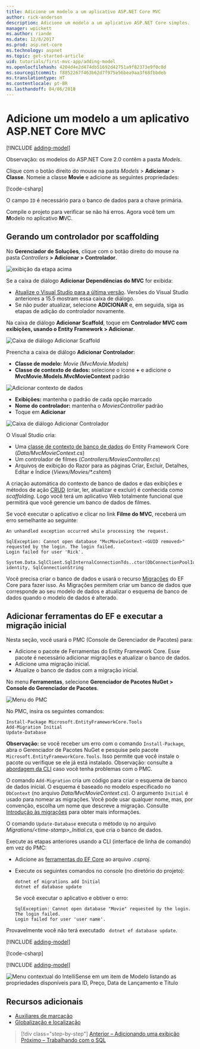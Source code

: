 ```yaml
---
title: Adicione um modelo a um aplicativo ASP.NET Core MVC
author: rick-anderson
description: Adicione um modelo a um aplicativo ASP.NET Core simples.
manager: wpickett
ms.author: riande
ms.date: 12/8/2017
ms.prod: asp.net-core
ms.technology: aspnet
ms.topic: get-started-article
uid: tutorials/first-mvc-app/adding-model
ms.openlocfilehash: 4204d4e2d474db51692d42751a9f82373e9f0c0d
ms.sourcegitcommit: f8852267f463b62d7f975e56bea9aa3f68fbbdeb
ms.translationtype: HT
ms.contentlocale: pt-BR
ms.lasthandoff: 04/06/2018
---
```

# <a name="add-a-model-to-an-aspnet-core-mvc-app"></a>Adicione um modelo a um aplicativo ASP.NET Core MVC

[!INCLUDE [adding-model](../../includes/mvc-intro/adding-model1.md)]

Observação: os modelos do ASP.NET Core 2.0 contêm a pasta *Models*.

Clique com o botão direito do mouse na pasta *Models* > **Adicionar** > **Classe**. Nomeie a classe **Movie** e adicione as seguintes propriedades:

[!code-csharp[](../../tutorials/first-mvc-app/start-mvc/sample/MvcMovie/Models/MovieNoEF.cs?name=snippet_1)]

O campo `ID` é necessário para o banco de dados para a chave primária. 

Compile o projeto para verificar se não há erros. Agora você tem um **M**odelo no aplicativo **M**VC.

## <a name="scaffolding-a-controller"></a>Gerando um controlador por scaffolding

No **Gerenciador de Soluções**, clique com o botão direito do mouse na pasta *Controllers* **> Adicionar > Controlador**.

![exibição da etapa acima](adding-model/_static/add_controller.png)

Se a caixa de diálogo **Adicionar Dependências do MVC** for exibida:

* [Atualize o Visual Studio para a última versão](https://www.visualstudio.com/downloads/). Versões do Visual Studio anteriores a 15.5 mostram essa caixa de diálogo.
* Se não puder atualizar, selecione **ADICIONAR** e, em seguida, siga as etapas de adição do controlador novamente.

Na caixa de diálogo **Adicionar Scaffold**, toque em **Controlador MVC com exibições, usando o Entity Framework > Adicionar**.

![Caixa de diálogo Adicionar Scaffold](adding-model/_static/add_scaffold2.png)

Preencha a caixa de diálogo **Adicionar Controlador**:

* **Classe de modelo:** *Movie (MvcMovie.Models)*
* **Classe de contexto de dados:** selecione o ícone **+** e adicione o **MvcMovie.Models.MvcMovieContext** padrão

![Adicionar contexto de dados](adding-model/_static/dc.png)

* **Exibições:** mantenha o padrão de cada opção marcado
* **Nome do controlador:** mantenha o *MoviesController* padrão
* Toque em **Adicionar**

![Caixa de diálogo Adicionar Controlador](adding-model/_static/add_controller2.png)

O Visual Studio cria:

* Uma [classe de contexto de banco de dados](xref:data/ef-mvc/intro#create-the-database-context) do Entity Framework Core (*Data/MvcMovieContext.cs*)
* Um controlador de filmes (*Controllers/MoviesController.cs*)
* Arquivos de exibição do Razor para as páginas Criar, Excluir, Detalhes, Editar e Índice (<em>Views/Movies/&ast;.cshtml</em>)

A criação automática do contexto de banco de dados e das exibições e métodos de ação [CRUD](https://wikipedia.org/wiki/Create,_read,_update_and_delete) (criar, ler, atualizar e excluir) é conhecida como *scaffolding*. Logo você terá um aplicativo Web totalmente funcional que permitirá que você gerencie um banco de dados de filmes.

Se você executar o aplicativo e clicar no link **Filme do MVC**, receberá um erro semelhante ao seguinte:

```
An unhandled exception occurred while processing the request.

SqlException: Cannot open database "MvcMovieContext-<GUID removed>" requested by the login. The login failed.
Login failed for user 'Rick'.

System.Data.SqlClient.SqlInternalConnectionTds..ctor(DbConnectionPoolIdentity identity, SqlConnectionString 
```

Você precisa criar o banco de dados e usará o recurso [Migrações](xref:data/ef-mvc/migrations) do EF Core para fazer isso. As Migrações permitem criar um banco de dados que corresponde ao seu modelo de dados e atualizar o esquema de banco de dados quando o modelo de dados é alterado.

## <a name="add-ef-tooling-and-perform-initial-migration"></a>Adicionar ferramentas do EF e executar a migração inicial

Nesta seção, você usará o PMC (Console de Gerenciador de Pacotes) para:

* Adicione o pacote de Ferramentas do Entity Framework Core. Esse pacote é necessário adicionar migrações e atualizar o banco de dados.
* Adicione uma migração inicial.
* Atualize o banco de dados com a migração inicial.

No menu **Ferramentas**, selecione **Gerenciador de Pacotes NuGet > Console do Gerenciador de Pacotes**.

<!-- following image shared with uid: tutorials/razor-pages/model -->
  ![Menu do PMC](adding-model/_static/pmc.png)

No PMC, insira os seguintes comandos:

``` PMC
Install-Package Microsoft.EntityFrameworkCore.Tools
Add-Migration Initial
Update-Database
```

**Observação:** se você receber um erro com o comando `Install-Package`, abra o Gerenciador de Pacotes NuGet e pesquise pelo pacote `Microsoft.EntityFrameworkCore.Tools`. Isso permite que você instale o pacote ou verifique se ele já está instalado. Observação: consulte a [abordagem da CLI](#cli) caso você tenha problemas com o PMC.

O comando `Add-Migration` cria um código para criar o esquema de banco de dados inicial. O esquema é baseado no modelo especificado no `DbContext` (no arquivo *Data/MvcMovieContext.cs*). O argumento `Initial` é usado para nomear as migrações. Você pode usar qualquer nome, mas, por convenção, escolha um nome que descreve a migração. Consulte [Introdução às migrações](xref:data/ef-mvc/migrations#introduction-to-migrations) para obter mais informações.

O comando `Update-Database` executa o método `Up` no arquivo *Migrations/\<time-stamp>_Initial.cs*, que cria o banco de dados.

<a name="cli"></a> Execute as etapas anteriores usando a CLI (interface de linha de comando) em vez do PMC:

* Adicione as [ferramentas do EF Core](xref:data/ef-mvc/migrations#entity-framework-core-nuget-packages-for-migrations) ao arquivo *.csproj*.
* Execute os seguintes comandos no console (no diretório do projeto):

  ```console
  dotnet ef migrations add Initial
  dotnet ef database update
  ```     
  
  Se você executar o aplicativo e obtiver o erro:
  
  ```text
  SqlException: Cannot open database "Movie" requested by the login.
  The login failed.
  Login failed for user 'user name'.
  ```

Provavelmente você não terá executado ` dotnet ef database update`.
  
[!INCLUDE [adding-model](../../includes/mvc-intro/adding-model3.md)]

[!code-csharp[](../../tutorials/first-mvc-app/start-mvc/sample/MvcMovie/Startup.cs?name=ConfigureServices&highlight=6-7)]

[!INCLUDE [adding-model](../../includes/mvc-intro/adding-model4.md)]

![Menu contextual do IntelliSense em um item de Modelo listando as propriedades disponíveis para ID, Preço, Data de Lançamento e Título](adding-model/_static/ints.png)

## <a name="additional-resources"></a>Recursos adicionais

* [Auxiliares de marcação](xref:mvc/views/tag-helpers/intro)
* [Globalização e localização](xref:fundamentals/localization)

> [!div class="step-by-step"]
> [Anterior – Adicionando uma exibição](adding-view.md)
> [Próximo – Trabalhando com o SQL](working-with-sql.md)  
